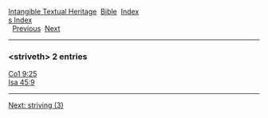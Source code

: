 [Intangible Textual Heritage](../../index)  [Bible](../index) 
[Index](index)   
[s Index](_s_)  
  [Previous](c11032)  [Next](c11034) 

------------------------------------------------------------------------

### &lt;striveth&gt; 2 entries

[Co1 9:25](../kjv/co1009.htm#025)  
[Isa 45:9](../kjv/isa045.htm#009)  

------------------------------------------------------------------------

[Next: striving (3)](c11034)
